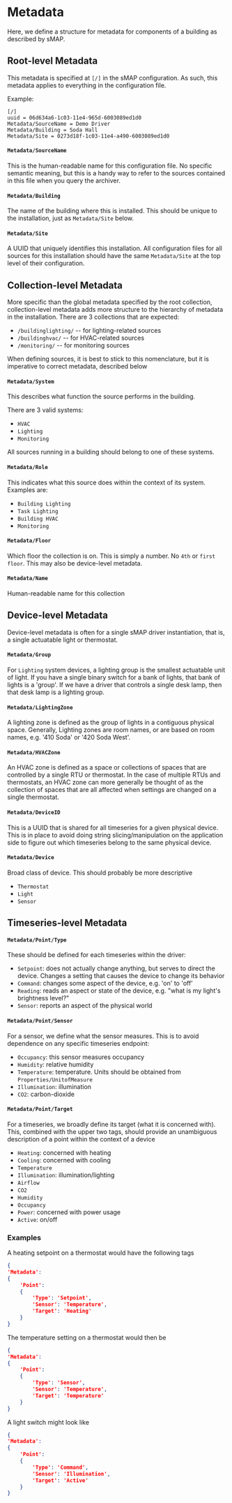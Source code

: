 Metadata
========

Here, we define a structure for metadata for components of a building as described by sMAP.

## Root-level Metadata

This metadata is specified at `[/]` in the sMAP configuration. As such, this metadata
applies to everything in the configuration file.


Example:
```
[/]
uuid = 06d634a6-1c03-11e4-965d-6003089ed1d0
Metadata/SourceName = Demo Driver
Metadata/Building = Soda Hall
Metadata/Site = 0273d18f-1c03-11e4-a490-6003089ed1d0
```

#### `Metadata/SourceName`

This is the human-readable name for this configuration file. No specific semantic meaning, but this
is a handy way to refer to the sources contained in this file when you query the archiver.

#### `Metadata/Building`

The name of the building where this is installed. This should be unique to the installation, just as
`Metadata/Site` below.

#### `Metadata/Site`

A UUID that uniquely identifies this installation. All configuration files for all sources for this
installation should have the same `Metadata/Site` at the top level of their configuration.

## Collection-level Metadata

More specific than the global metadata specified by the root collection, collection-level metadata
adds more structure to the hierarchy of metadata in the installation. There are 3 collections that are
expected:

* `/buildinglighting/` -- for lighting-related sources
* `/buildinghvac/` -- for HVAC-related sources
* `/monitoring/` -- for monitoring sources

When defining sources, it is best to stick to this nomenclature, but it is imperative to correct
metadata, described below

#### `Metadata/System`
This describes what function the source performs in the building.

There are 3 valid systems:

* `HVAC`
* `Lighting`
* `Monitoring`

All sources running in a building should belong to one of these systems.

#### `Metadata/Role`

This indicates what this source does within the context of its system. Examples are:

* `Building Lighting`
* `Task Lighting`
* `Building HVAC`
* `Monitoring`

#### `Metadata/Floor`

Which floor the collection is on. This is simply a number. No `4th` or `first floor`. This may also be
device-level metadata.

#### `Metadata/Name`

Human-readable name for this collection

## Device-level Metadata

Device-level metadata is often for a single sMAP driver instantiation, that is,
a single actuatable light or thermostat.

#### `Metadata/Group`

For `Lighting` system devices, a lighting group is the smallest actuatable unit
of light. If you have a single binary switch for a bank of lights, that bank of
lights is a 'group'. If we have a driver that controls a single desk lamp, then
that desk lamp is a lighting group.

#### `Metadata/LightingZone`
A lighting zone is defined as the group of lights in a contiguous physical
space. Generally, Lighting zones are room names, or are based on room names,
e.g. '410 Soda' or '420 Soda West'.

#### `Metadata/HVACZone`

An HVAC zone is defined as a space or collections of spaces that are controlled
by a single RTU or thermostat. In the case of multiple RTUs and thermostats, an
HVAC zone can more generally be thought of as the collection of spaces that are
all affected when settings are changed on a single thermostat.

#### `Metadata/DeviceID`

This is a UUID that is shared for all timeseries for a given physical device.
This is in place to avoid doing string slicing/manipulation on the application
side to figure out which timeseries belong to the same physical device.

#### `Metadata/Device`

Broad class of device. This should probably be more descriptive
* `Thermostat`
* `Light`
* `Sensor`

## Timeseries-level Metadata

#### `Metadata/Point/Type`

These should be defined for each timeseries within the driver:

* `Setpoint`: does not actually change anything, but serves to direct the device. Changes a setting that causes the device to change its behavior
* `Command`: changes some aspect of the device, e.g. 'on' to 'off'
* `Reading`: reads an aspect or state of the device, e.g. "what is my light's brightness level?"
* `Sensor`: reports an aspect of the physical world

#### `Metadata/Point/Sensor`

For a sensor, we define what the sensor measures. This is to avoid dependence on any specific timeseries endpoint:

* `Occupancy`: this sensor measures occupancy
* `Humidity`: relative humidity
* `Temperature`: temperature. Units should be obtained from `Properties/UnitofMeasure`
* `Illumination`: illumination
* `CO2`: carbon-dioxide

#### `Metadata/Point/Target`

For a timeseries, we broadly define its target (what it is concerned with). This, combined with the upper two tags, should
provide an unambiguous description of a point within the context of a device

* `Heating`: concerned with heating
* `Cooling`: concerned with cooling
* `Temperature`
* `Illumination`: illumination/lighting
* `Airflow`
* `CO2`
* `Humidity`
* `Occupancy`
* `Power`: concerned with power usage
* `Active`: on/off


### Examples

A heating setpoint on a thermostat would have the following tags

```json
{
'Metadata': 
{
    'Point': 
    {
        'Type': 'Setpoint',
        'Sensor': 'Temperature',
        'Target': 'Heating'
    }
}
```

The temperature setting on a thermostat would then be

```json
{
'Metadata': 
{
    'Point': 
    {
        'Type': 'Sensor',
        'Sensor': 'Temperature',
        'Target': 'Temperature'
    }
}
```

A light switch might look like 

```json
{
'Metadata': 
{
    'Point': 
    {
        'Type': 'Command',
        'Sensor': 'Illumination',
        'Target': 'Active'
    }
}
```
